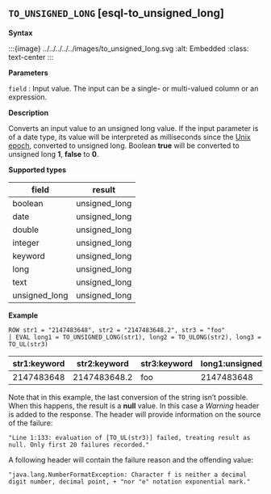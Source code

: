 ## `TO_UNSIGNED_LONG` [esql-to_unsigned_long]

**Syntax**

:::{image} ../../../../../images/to_unsigned_long.svg
:alt: Embedded
:class: text-center
:::

**Parameters**

`field`
:   Input value. The input can be a single- or multi-valued column or an expression.

**Description**

Converts an input value to an unsigned long value. If the input parameter is of a date type, its value will be interpreted as milliseconds since the [Unix epoch](https://en.wikipedia.org/wiki/Unix_time), converted to unsigned long. Boolean **true** will be converted to unsigned long **1**, **false** to **0**.

**Supported types**

| field | result |
| --- | --- |
| boolean | unsigned_long |
| date | unsigned_long |
| double | unsigned_long |
| integer | unsigned_long |
| keyword | unsigned_long |
| long | unsigned_long |
| text | unsigned_long |
| unsigned_long | unsigned_long |

**Example**

```esql
ROW str1 = "2147483648", str2 = "2147483648.2", str3 = "foo"
| EVAL long1 = TO_UNSIGNED_LONG(str1), long2 = TO_ULONG(str2), long3 = TO_UL(str3)
```

| str1:keyword | str2:keyword | str3:keyword | long1:unsigned_long | long2:unsigned_long | long3:unsigned_long |
| --- | --- | --- | --- | --- | --- |
| 2147483648 | 2147483648.2 | foo | 2147483648 | 2147483648 | null |

Note that in this example, the last conversion of the string isn’t possible. When this happens, the result is a **null** value. In this case a *Warning* header is added to the response. The header will provide information on the source of the failure:

`"Line 1:133: evaluation of [TO_UL(str3)] failed, treating result as null. Only first 20 failures recorded."`

A following header will contain the failure reason and the offending value:

`"java.lang.NumberFormatException: Character f is neither a decimal digit number, decimal point, + "nor "e" notation exponential mark."`


